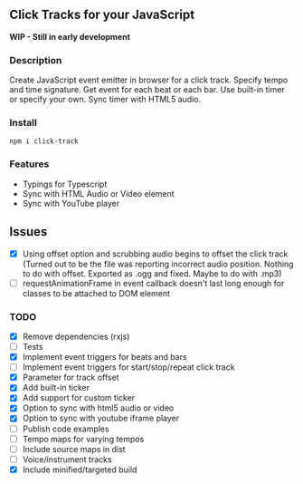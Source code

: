## Click Tracks for your JavaScript

**WIP - Still in early development**

### Description
Create JavaScript event emitter in browser for a click track. Specify tempo and time signature. Get event for each beat or each bar. Use built-in timer or specify your own. Sync timer with HTML5 audio.

### Install
`npm i click-track`

### Features
 - Typings for Typescript
 - Sync with HTML Audio or Video element
 - Sync with YouTube player

## Issues
 - [x] Using offset option and scrubbing audio begins to offset the click track (Turned out to be the file was reporting incorrect audio position. Nothing to do with offset. Exported as .ogg and fixed. Maybe to do with .mp3)
 - [ ] requestAnimationFrame in event callback doesn't last long enough for classes to be attached to DOM element

### TODO
 - [x] Remove dependencies (rxjs)
 - [ ] Tests
 - [x] Implement event triggers for beats and bars
 - [ ] Implement event triggers for start/stop/repeat click track
 - [x] Parameter for track offset
 - [x] Add built-in ticker
 - [x] Add support for custom ticker
 - [x] Option to sync with html5 audio or video
 - [x] Option to sync with youtube iframe player
 - [ ] Publish code examples
 - [ ] Tempo maps for varying tempos
 - [ ] Include source maps in dist
 - [ ] Voice/instrument tracks
 - [x] Include minified/targeted build